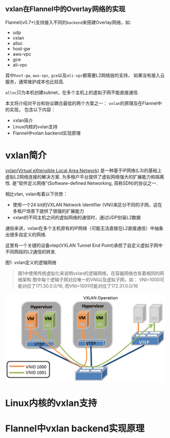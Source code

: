 vxlan在Flannel中的Overlay网络的实现
-------------

Flannel(v0.7+)支持接入不同的`backend`来搭建Overlay网络，如:

* udp
* vxlan
* alloc
* host-gw
* aws-vpc
* gce
* ali-vpc

其中`host-gw`, `aws-vpc`, `gce`以及`ali-vpc`都需要L2网络层的支持，
如果没有接入云服务，通常维护成本也比较高.

`alloc`只为本机创建subnet，在多个主机上的虚拟子网不能直接通信.

本文将介绍对平台和协议耦合最低的两个方案之一： `vxlan`的原理及在Flannel中的实现，
包含以下内容：

* vxlan简介
* Linux内核的vxlan支持
* Flannel中vxlan backend实现原理

# vxlan简介

[vxlan(Virtual eXtensible Local Area Network)](https://tools.ietf.org/html/draft-mahalingam-dutt-dcops-vxlan-02)
是一种基于IP网络(L3)的基础上虚拟L2网络连接的解决方案.
为多租户平台提供了虚拟网络强大的扩展能力和隔离性.
是"软件定义网络"(Software-defined Networking, 简称SDN)的协议之一.

相比vlan, vxlan有着以下优势：

* 使用一个24 bit的VXLAN Network Identifier (VNI)来区分不同的子网，这在多租户场景下提供了很强的扩展能力
* vxlan的不同主机之间的虚拟网络的通信时，通过UDP封装L2数据

通俗来讲，vxlan在多个主机原有的IP网络（可能无法直接在L2直接通信）中抽象出很多自定义的网络.

这里有一个关键的设备vtep(VXLAN Tunnel End Point)承担了自定义虚拟子网中不同网段的L2通信的转发.

图1. vxlan定义的逻辑网络

> 图1中使用传统虚拟化来说明vxlan的逻辑网络，在容器网络也有着相同的网络架构
> 图中每个逻辑子网对应唯一的VNI以及虚拟子网，如：
> VNI=1000可能对应了171.30.0.0/16, 而VNI=1001可能对应了172.31.0.0/16

![](/assets/vxlan.png)

# Linux内核的vxlan支持

# Flannel中vxlan backend实现原理


